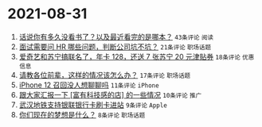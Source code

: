 # 2021-08-31

1. [话说你有多久没看书了？以及最近看完的是哪本？](https://www.v2ex.com/t/798973) `43条评论` `阅读`
1. [面试需要问 HR 哪些问题，判断公司坑不坑？](https://www.v2ex.com/t/798968) `21条评论` `职场话题`
1. [爱奇艺和苏宁搞联名了，年卡 128，还送 7 张苏宁 20 元津贴券](https://www.v2ex.com/t/798965) `18条评论` `优惠信息`
1. [请教各位前辈，这样的情况该怎么办？](https://www.v2ex.com/t/798963) `17条评论` `职场话题`
1. [iPhone 12 召回没人想聊聊吗](https://www.v2ex.com/t/798974) `11条评论` `iPhone`
1. [跟大家汇报一下 [富有科技感的店] 的一些情况](https://www.v2ex.com/t/798971) `10条评论` `推广`
1. [武汉地铁支持银联银行卡刷卡进站](https://www.v2ex.com/t/798970) `9条评论` `Apple`
1. [你们现在的梦想是什么？](https://www.v2ex.com/t/798978) `8条评论` `职场话题`
